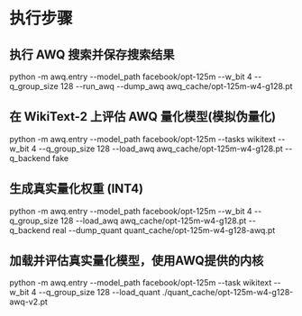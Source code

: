 # 执行步骤
## 执行 AWQ 搜索并保存搜索结果
python -m awq.entry --model_path facebook/opt-125m --w_bit 4 --q_group_size 128 --run_awq --dump_awq awq_cache/opt-125m-w4-g128.pt

## 在 WikiText-2 上评估 AWQ 量化模型(模拟伪量化)
python -m awq.entry --model_path facebook/opt-125m --tasks wikitext --w_bit 4 --q_group_size 128 --load_awq awq_cache/opt-125m-w4-g128.pt --q_backend fake

## 生成真实量化权重 (INT4)
python -m awq.entry --model_path facebook/opt-125m --w_bit 4 --q_group_size 128 --load_awq awq_cache/opt-125m-w4-g128.pt --q_backend real --dump_quant quant_cache/opt-125m-w4-g128-awq.pt

## 加载并评估真实量化模型，使用AWQ提供的内核
python -m awq.entry --model_path facebook/opt-125m --task wikitext --w_bit 4 --q_group_size 128 --load_quant ./quant_cache/opt-125m-w4-g128-awq-v2.pt

